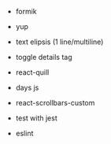 - formik
- yup
- text elipsis (1 line/multiline)
- toggle details tag
- react-quill

- days js
- react-scrollbars-custom
- test with jest

- eslint 
